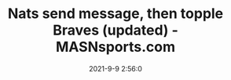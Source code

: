 ---
"title": "Nats send message, then topple Braves (updated) - MASNsports.com"
"date": "2021-9-9 2:56:0"
"feed_name": "GOOGLENEWSDRILLING"
"feed_website": "https://news.google.com/search?q=drilling%2Bincident&hl=en-US&gl=US&ceid=US:en"
"feed_rss": "https://news.google.com/rss/search?q=drilling%2Bincident&hl=en-US&gl=US&ceid=US:en"
"link": "https://www.masnsports.com/nationals-pastime/2021/09/nats-send-message-then-topple-braves.html"
"file": "_posts/2021-1-1-6be6dbb3fd457b7cf34dc341118fa7ee168f61c9.md"
"accident": "0"
"drilling": "0"
"dead": "0"
"injured": "0"
---